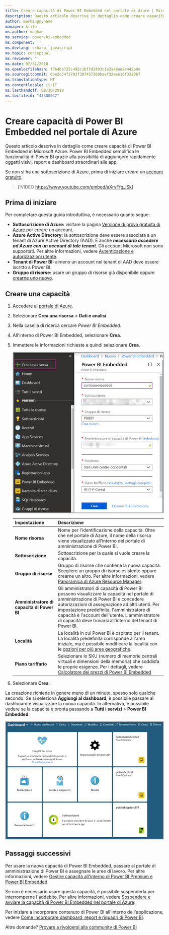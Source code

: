 ```yaml
---
title: Creare capacità di Power BI Embedded nel portale di Azure | Microsoft Docs
description: Questo articolo descrive in dettaglio come creare capacità di Power BI Embedded in Microsoft Azure.
author: markingmyname
manager: kfile
ms.author: maghan
ms.service: power-bi-embedded
ms.component: ''
ms.devlang: csharp, javascript
ms.topic: conceptual
ms.reviewer: ''
ms.date: 07/31/2018
ms.openlocfilehash: f364bb725c492c1bffd2493c1e2a48ee8c442a9e
ms.sourcegitcommit: 6be2c54f2703f307457360baef32aee16f338067
ms.translationtype: HT
ms.contentlocale: it-IT
ms.lasthandoff: 08/30/2018
ms.locfileid: "43300047"
---
```

# <a name="create-power-bi-embedded-capacity-in-the-azure-portal"></a>Creare capacità di Power BI Embedded nel portale di Azure

Questo articolo descrive in dettaglio come creare capacità di Power BI Embedded in Microsoft Azure. Power BI Embedded semplifica le funzionalità di Power BI grazie alla possibilità di aggiungere rapidamente oggetti visivi, report e dashboard straordinari alle app,

Se non si ha una sottoscrizione di Azure, prima di iniziare creare un [account gratuito](https://azure.microsoft.com/free/).

> [!VIDEO https://www.youtube.com/embed/aXrvFfg_iSk]

## <a name="before-you-begin"></a>Prima di iniziare

Per completare questa guida introduttiva, è necessario quanto segue:

* **Sottoscrizione di Azure:** visitare la pagina [Versione di prova gratuita di Azure](https://azure.microsoft.com/free/) per creare un account.
* **Azure Active Directory:** la sottoscrizione deve essere associata a un tenant di Azure Active Directory (AAD). È anche ***necessario accedere ad Azure con un account di tale tenant***. Gli account Microsoft non sono supportati. Per altre informazioni, vedere [Autenticazione e autorizzazioni utente](https://docs.microsoft.com/azure/analysis-services/analysis-services-manage-users).
* **Tenant di Power BI:** almeno un account nel tenant di AAD deve essere iscritto a Power BI.
* **Gruppo di risorse:** usare un gruppo di risorse già disponibile oppure [crearne uno nuovo](https://docs.microsoft.com/azure/azure-resource-manager/resource-group-overview).

## <a name="create-a-capacity"></a>Creare una capacità

1. Accedere al [portale di Azure](https://portal.azure.com/).

2. Selezionare **Crea una risorsa** > **Dati e analisi**.

3. Nella casella di ricerca cercare *Power BI Embedded*.

4. All'interno di Power BI Embedded, selezionare **Crea**.

5. Immettere le informazioni richieste e quindi selezionare **Crea**.

    ![Campi da compilare per creare nuova capacità](media/azure-pbie-create-capacity/azure-portal-create-power-bi-embedded.png)

    |Impostazione |Descrizione |
    |---------|---------|
    |**Nome risorsa**|Nome per l'identificazione della capacità. Oltre che nel portale di Azure, il nome della risorsa viene visualizzato all'interno del portale di amministrazione di Power BI.|
    |**Sottoscrizione**|Sottoscrizione per la quale si vuole creare la capacità.|
    |**Gruppo di risorse**|Gruppo di risorse che contiene la nuova capacità. Scegliere un gruppo di risorse esistente oppure crearne un altro. Per altre informazioni, vedere [Panoramica di Azure Resource Manager](https://docs.microsoft.com/azure/azure-resource-manager/resource-group-overview).|
    |**Amministratore di capacità di Power BI**|Gli amministratori di capacità di Power BI possono visualizzare la capacità nel portale di amministrazione di Power BI e concedere autorizzazioni di assegnazione ad altri utenti. Per impostazione predefinita, l'amministratore di capacità è l'account dell'utente. L'amministratore di capacità deve trovarsi all'interno del tenant di Power BI.|
    |**Località**|La località in cui Power BI è ospitato per il tenant. La località predefinita corrisponde all'area iniziale, ma è possibile modificare la località con le [opzioni per più aree geografiche](embedded-multi-geo.md).
    |**Piano tariffario**|Selezionare lo SKU (numero di memorie centrali virtuali e dimensioni della memoria) che soddisfa le proprie esigenze.  Per i dettagli, vedere [Calcolatore dei prezzi di Power BI Embedded](https://azure.microsoft.com/pricing/details/power-bi-embedded/)|

6. Selezionare **Crea**.

La creazione richiede in genere meno di un minuto, spesso solo qualche secondo. Se si seleziona **Aggiungi al dashboard**, è possibile passare al dashboard e visualizzare la nuova capacità. In alternativa, è possibile vedere se la capacità è pronta passando a **Tutti i servizi** > **Power BI Embedded**.

![Dashboard nel portale di Azure con capacità di Power BI Embedded](media/azure-pbie-create-capacity/azure-portal-dashboard.png)

## <a name="next-steps"></a>Passaggi successivi

Per usare la nuova capacità di Power BI Embedded, passare al portale di amministrazione di Power BI e assegnare le aree di lavoro. Per altre informazioni, vedere [Gestire capacità all'interno di Power BI Premium e Power BI Embedded](https://powerbi.microsoft.com/documentation/powerbi-admin-premium-manage/).

Se non è necessario usare questa capacità, è possibile sospenderla per interromperne l'addebito. Per altre informazioni, vedere [Sospendere e avviare la capacità di Power BI Embedded nel portale di Azure](azure-pbie-pause-start.md).

Per iniziare a incorporare contenuto di Power BI all'interno dell'applicazione, vedere [Come incorporare dashboard, report e riquadri di Power BI](https://powerbi.microsoft.com/documentation/powerbi-developer-embedding-content/).

Altre domande? [Provare a rivolgersi alla community di Power BI](http://community.powerbi.com/)